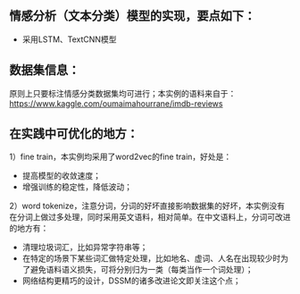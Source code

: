 ## 情感分析（文本分类）模型的实现，要点如下：
* 采用LSTM、TextCNN模型

## 数据集信息：
原则上只要标注情感分类数据集均可进行；本实例的语料来自于：https://www.kaggle.com/oumaimahourrane/imdb-reviews

## 在实践中可优化的地方：
1）fine train，本实例均采用了word2vec的fine train，好处是：
* 提高模型的收敛速度；
* 增强训练的稳定性，降低波动；

2）word tokenize，注意分词，分词的好坏直接影响数据集的好坏，本实例没有在分词上做过多处理，同时采用英文语料，相对简单。在中文语料上，分词可改进的地方有：
* 清理垃圾词汇，比如异常字符串等；
* 在特定的场景下某些词汇做特定处理，比如地名、虚词、人名在出现较少时为了避免语料语义损失，可将分别归为一类（每类当作一个词处理）；
* 网络结构更精巧的设计，DSSM的诸多改进论文即关注这个点；

